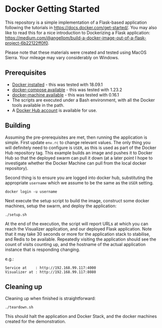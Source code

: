 # Docker Getting Started

This repository is a simple implementation of a Flask-based application following the tutorials in <https://docs.docker.com/get-started/>. You may also like to read this for a nice introduction to Dockerizing a Flask application: <https://medium.com/@angellom/build-a-docker-image-out-of-a-flask-project-6b22122ff0f0>.

Please note that these materials were created and tested using MacOS Sierra. Your mileage may vary considerably on Windows.

## Prerequisites

  - [Docker installed](https://docs.docker.com/engine/installation/) - this was tested with 18.09.1
  - [docker-compose available](https://docs.docker.com/get-started/part3/#prerequisites) - this was tested with 1.23.2
  - [docker-machine available](https://docs.docker.com/get-started/part4/#prerequisites) - this was tested with 0.16.1
  - The scripts are executed under a Bash environment, with all the Docker tools available in the path.
  - A [Docker Hub account](https://hub.docker.com/) is available for use.

## Building

Assuming the pre-prerequisites are met, then running the application is simple. First update `env.rc` to change relevant values. The only thing you will definitely need to configure is `USER`, as this is used as part of the Docker Hub repository tag. This example builds an image and pushes it to Docker Hub so that the deployed swarm can pull it down (at a later point I hope to investigate whether the Docker Machine can pull from the local docker repository).

Second thing is to ensure you are logged into docker hub, substituting the appropriate `username` which we assume to be the same as the `USER` setting.

```
docker login -u username
```

Next execute the setup script to build the image, construct some docker machines, setup the swarm, and deploy the application:

```
./setup.sh
```

At the end of the execution, the script will report URLs at which you can reach the Visualizer application, and our deployed Flask application. Note that it may take 30 seconds or more for the application stack to stabilise, and Redis to be available. Repeatedly visiting the application should see the count of visits counting up, and the hostname of the actual application instance that is responding changing.

e.g.:
```
Service at    : http://192.168.99.117:4000
Visualizer at : http://192.168.99.117:8080
```

## Cleaning up

Cleaning up when finished is straightforward:

```
./teardown.sh
```

This should halt the application and Docker Stack, and the docker machines created for the demonstration.
